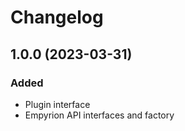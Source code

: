 # Changelog


## 1.0.0 (2023-03-31)
### Added
 - Plugin interface
 - Empyrion API interfaces and factory